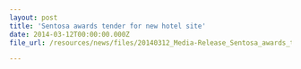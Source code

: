 ```yaml
---
layout: post
title: 'Sentosa awards tender for new hotel site'
date: 2014-03-12T00:00:00.000Z
file_url: /resources/news/files/20140312_Media-Release_Sentosa_awards_tender_for_new_hotel_site.pdf

---
```


